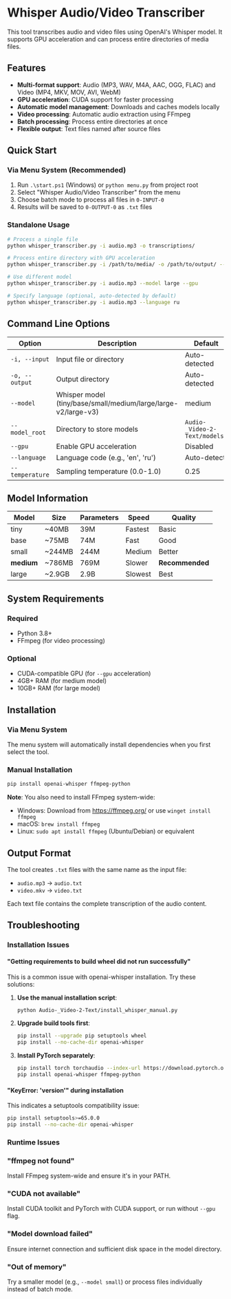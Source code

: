 # Whisper Audio/Video Transcriber

This tool transcribes audio and video files using OpenAI's Whisper model. It supports GPU acceleration and can process entire directories of media files.

## Features

-   **Multi-format support**: Audio (MP3, WAV, M4A, AAC, OGG, FLAC) and Video (MP4, MKV, MOV, AVI, WebM)
-   **GPU acceleration**: CUDA support for faster processing
-   **Automatic model management**: Downloads and caches models locally
-   **Video processing**: Automatic audio extraction using FFmpeg
-   **Batch processing**: Process entire directories at once
-   **Flexible output**: Text files named after source files

## Quick Start

### Via Menu System (Recommended)

1. Run `.\start.ps1` (Windows) or `python menu.py` from project root
2. Select "Whisper Audio/Video Transcriber" from the menu
3. Choose batch mode to process all files in `0-INPUT-0`
4. Results will be saved to `0-OUTPUT-0` as `.txt` files

### Standalone Usage

```bash
# Process a single file
python whisper_transcriber.py -i audio.mp3 -o transcriptions/

# Process entire directory with GPU acceleration
python whisper_transcriber.py -i /path/to/media/ -o /path/to/output/ --gpu

# Use different model
python whisper_transcriber.py -i audio.mp3 --model large --gpu

# Specify language (optional, auto-detected by default)
python whisper_transcriber.py -i audio.mp3 --language ru
```

## Command Line Options

| Option          | Description                                                    | Default                       |
| --------------- | -------------------------------------------------------------- | ----------------------------- |
| `-i, --input`   | Input file or directory                                        | Auto-detected                 |
| `-o, --output`  | Output directory                                               | Auto-detected                 |
| `--model`       | Whisper model (tiny/base/small/medium/large/large-v2/large-v3) | medium                        |
| `--model_root`  | Directory to store models                                      | `Audio-_Video-2-Text/models/` |
| `--gpu`         | Enable GPU acceleration                                        | Disabled                      |
| `--language`    | Language code (e.g., 'en', 'ru')                               | Auto-detect                   |
| `--temperature` | Sampling temperature (0.0-1.0)                                 | 0.25                          |

## Model Information

| Model      | Size   | Parameters | Speed   | Quality         |
| ---------- | ------ | ---------- | ------- | --------------- |
| tiny       | ~40MB  | 39M        | Fastest | Basic           |
| base       | ~75MB  | 74M        | Fast    | Good            |
| small      | ~244MB | 244M       | Medium  | Better          |
| **medium** | ~786MB | 769M       | Slower  | **Recommended** |
| large      | ~2.9GB | 2.9B       | Slowest | Best            |

## System Requirements

### Required

-   Python 3.8+
-   FFmpeg (for video processing)

### Optional

-   CUDA-compatible GPU (for `--gpu` acceleration)
-   4GB+ RAM (for medium model)
-   10GB+ RAM (for large model)

## Installation

### Via Menu System

The menu system will automatically install dependencies when you first select the tool.

### Manual Installation

```bash
pip install openai-whisper ffmpeg-python
```

**Note**: You also need to install FFmpeg system-wide:

-   Windows: Download from https://ffmpeg.org/ or use `winget install ffmpeg`
-   macOS: `brew install ffmpeg`
-   Linux: `sudo apt install ffmpeg` (Ubuntu/Debian) or equivalent

## Output Format

The tool creates `.txt` files with the same name as the input file:

-   `audio.mp3` → `audio.txt`
-   `video.mkv` → `video.txt`

Each text file contains the complete transcription of the audio content.

## Troubleshooting

### Installation Issues

#### "Getting requirements to build wheel did not run successfully"
This is a common issue with openai-whisper installation. Try these solutions:

1. **Use the manual installation script**:
   ```bash
   python Audio-_Video-2-Text/install_whisper_manual.py
   ```

2. **Upgrade build tools first**:
   ```bash
   pip install --upgrade pip setuptools wheel
   pip install --no-cache-dir openai-whisper
   ```

3. **Install PyTorch separately**:
   ```bash
   pip install torch torchaudio --index-url https://download.pytorch.org/whl/cpu
   pip install openai-whisper ffmpeg-python
   ```

#### "KeyError: '__version__'" during installation
This indicates a setuptools compatibility issue:
```bash
pip install setuptools>=65.0.0
pip install --no-cache-dir openai-whisper
```

### Runtime Issues

### "ffmpeg not found"

Install FFmpeg system-wide and ensure it's in your PATH.

### "CUDA not available"

Install CUDA toolkit and PyTorch with CUDA support, or run without `--gpu` flag.

### "Model download failed"

Ensure internet connection and sufficient disk space in the model directory.

### "Out of memory"

Try a smaller model (e.g., `--model small`) or process files individually instead of batch mode.

